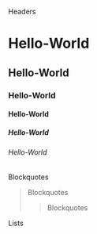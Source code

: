 Headers
# Hello-World
## Hello-World
### Hello-World
#### Hello-World
##### Hello-World
###### Hello-World

Blockquotes
>Blockquotes
>>Blockquotes

Lists
